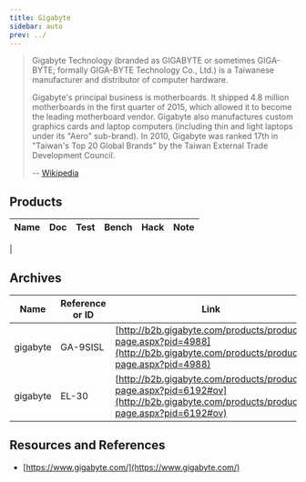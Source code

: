 ```yaml
---
title: Gigabyte
sidebar: auto
prev: ../
---
```


> Gigabyte Technology (branded as GIGABYTE or sometimes GIGA-BYTE;
> formally GIGA-BYTE Technology Co., Ltd.) is a Taiwanese manufacturer
> and distributor of computer hardware.
>
> Gigabyte's principal business is motherboards. It shipped 4.8
> million motherboards in the first quarter of 2015, which allowed it
> to become the leading motherboard vendor. Gigabyte also
> manufactures custom graphics cards and laptop computers (including
> thin and light laptops under its "Aero" sub-brand). In 2010,
> Gigabyte was ranked 17th in "Taiwan's Top 20 Global Brands" by the
> Taiwan External Trade Development Council.
>
> -- [Wikipedia](https://en.wikipedia.org/wiki/Gigabyte_Technology)

## Products

| Name                      | Doc | Test | Bench | Hack | Note |
|---------------------------|-----|------|-------|------|------|
| 

## Archives

|Name|Reference or ID|Link|Architecture|
|----|---------------|----|------------|
|gigabyte|GA-9SISL|[http://b2b.gigabyte.com/products/product-page.aspx?pid=4988](http://b2b.gigabyte.com/products/product-page.aspx?pid=4988)|x86_64|
|gigabyte|EL-30|[http://b2b.gigabyte.com/products/product-page.aspx?pid=6192#ov](http://b2b.gigabyte.com/products/product-page.aspx?pid=6192#ov)|x86_64|

## Resources and References

 * [https://www.gigabyte.com/](https://www.gigabyte.com/)
